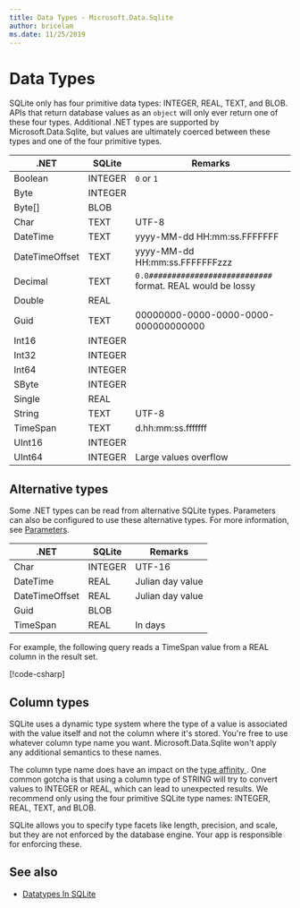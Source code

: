```yaml
---
title: Data Types - Microsoft.Data.Sqlite
author: bricelam
ms.date: 11/25/2019
---
```

# Data Types

SQLite only has four primitive data types: INTEGER, REAL, TEXT, and BLOB. APIs that return database values as an `object` will only ever return one of these four types. Additional .NET types are supported by Microsoft.Data.Sqlite, but values are ultimately coerced between these types and one of the four primitive types.

.NET | SQLite | Remarks
--- | --- | ---
Boolean | INTEGER | `0` or `1`
Byte | INTEGER |
Byte[] | BLOB |
Char | TEXT | UTF-8
DateTime | TEXT | yyyy-MM-dd HH:mm:ss.FFFFFFF
DateTimeOffset | TEXT | yyyy-MM-dd HH:mm:ss.FFFFFFFzzz
Decimal | TEXT | `0.0###########################` format. REAL would be lossy
Double | REAL
Guid | TEXT | 00000000-0000-0000-0000-000000000000
Int16 | INTEGER
Int32 | INTEGER
Int64 | INTEGER
SByte | INTEGER
Single | REAL
String | TEXT | UTF-8
TimeSpan | TEXT | d.hh:mm:ss.fffffff
UInt16 | INTEGER
UInt64 | INTEGER | Large values overflow

## Alternative types

Some .NET types can be read from alternative SQLite types. Parameters can also be configured to use these alternative types. For more information, see [Parameters](parameters.md#alternative-types).

.NET | SQLite | Remarks
--- | --- | ---
Char | INTEGER | UTF-16
DateTime | REAL | Julian day value
DateTimeOffset | REAL | Julian day value
Guid | BLOB
TimeSpan | REAL | In days

For example, the following query reads a TimeSpan value from a REAL column in the result set.

[!code-csharp[](../samples/msdata-sqlite/DateAndTimeSample/Program.cs?name=snippet_AlternativeType)]

## Column types

SQLite uses a dynamic type system where the type of a value is associated with the value itself and not the column where it's stored. You're free to use whatever column type name you want. Microsoft.Data.Sqlite won't apply any additional semantics to these names.

The column type name does have an impact on the [type affinity <span class="docon docon-navigate-external" aria-hidden="true" />](https://www.sqlite.org/datatype3.html#type_affinity). One common gotcha is that using a column type of STRING will try to convert values to INTEGER or REAL, which can lead to unexpected results. We recommend only using the four primitive SQLite type names: INTEGER, REAL, TEXT, and BLOB.

SQLite allows you to specify type facets like length, precision, and scale, but they are not enforced by the database engine. Your app is responsible for enforcing these.

## See also

- [Datatypes In SQLite <span class="docon docon-navigate-external" aria-hidden="true" />](https://www.sqlite.org/datatype3.html)
